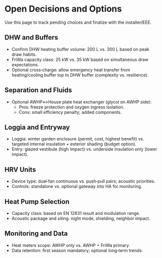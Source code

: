 # Open Decisions and Options

Use this page to track pending choices and finalize with the installer/EEE.

## DHW and Buffers

- Confirm DHW heating buffer volume: 200 L vs. 300 L based on peak draw habits.
- FriWa capacity class: 25 kW vs. 35 kW based on simultaneous draw expectations.
- Optional cross‑charge: allow emergency heat transfer from heating/cooling buffer top to DHW buffer (complexity vs. resilience).

## Separation and Fluids

- Optional AWHP↔House plate heat exchanger (glycol on AWHP side):
  - Pros: freeze protection and oxygen ingress isolation.
  - Cons: small efficiency penalty; added components.

## Loggia and Entryway

- Loggia: winter garden enclosure (permit, cost, highest benefit) vs. targeted internal insulation + exterior shading (budget option).
- Entry: glazed vestibule (high impact) vs. underside insulation only (lower impact).

## HRV Units

- Device type: dual‑fan continuous vs. push‑pull pairs; acoustic priorities.
- Controls: standalone vs. optional gateway into HA for monitoring.

## Heat Pump Selection

- Capacity class: based on EN 12831 result and modulation range.
- Acoustic package and siting: night mode, shielding, neighbor impact.

## Monitoring and Data

- Heat meters scope: AWHP only vs. AWHP + FriWa primary.
- Data retention: first season mandatory; optional long‑term trends.
